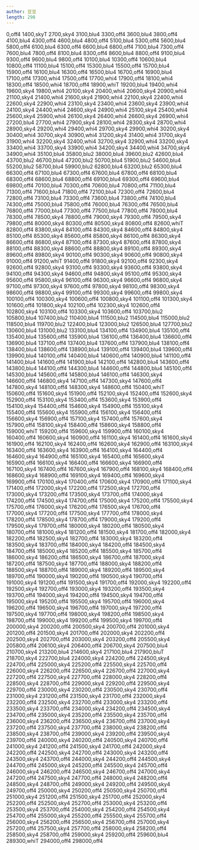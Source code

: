 ```yaml
---
author: 豆豆
length: 298
---
```

0,off4
1400,skyT
2700,sky4
3100,blu4
3300,off4
3600,blu4
3800,off4
4100,blu4
4300,off4
4600,blu4
4800,off4
5100,blu4
5300,off4
5600,blu4
5800,off4
6100,blu4
6300,off4
6600,blu4
6800,off4
7100,blu4
7300,off4
7600,blu4
7800,off4
8100,blu4
8300,off4
8600,blu4
8800,off4
9100,blu4
9300,off4
9600,blu4
9800,off4
10100,blu4
10300,off4
10600,blu4
10800,off4
11100,blu4
15100,off4
15300,blu4
15500,off4
15700,blu4
15900,off4
16100,blu4
16300,off4
16500,blu4
16700,off4
16900,blu4
17100,off4
17300,whi4
17500,off4
17700,whi4
17900,off4
18100,whi4
18300,off4
18500,whi4
18700,off4
18900,whiT
19200,blu4
19400,whi4
19600,sky4
19800,whi4
20100,sky4
20400,whi4
20600,sky4
20900,whi4
21100,sky4
21400,whi4
21600,sky4
21900,whi4
22100,sky4
22400,whi4
22600,sky4
22900,whi4
23100,sky4
23400,whi4
23600,sky4
23900,whi4
24100,sky4
24400,whi4
24600,sky4
24900,whi4
25100,sky4
25400,whi4
25600,sky4
25900,whi4
26100,sky4
26400,whi4
26600,sky4
26900,whi4
27200,blu4
27700,whi4
27900,sky4
28100,whi4
28300,sky4
28700,whi4
28900,sky4
29200,whi4
29400,whi4
29700,sky4
29900,whi4
30200,sky4
30400,whi4
30700,sky4
30900,whi4
31200,sky4
31400,whi4
31700,sky4
31900,whi4
32200,sky4
32400,whi4
32700,sky4
32900,whi4
33200,sky4
33400,whi4
33700,sky4
33900,whi4
34200,sky4
34400,whi4
34700,sky4
34900,whi4
35100,blu4
35800,blu2
38000,blu4
39600,blu2
42600,blu4
43700,blu2
46700,blu4
47200,blu2
50700,blu4
51900,blu2
54600,blu4
55200,blu2
58700,blu4
59900,blu2
62800,blu4
63200,blu2
65300,blu4
66300,off4
67100,blu4
67300,off4
67600,blu4
67800,off4
68100,blu4
68300,off4
68600,blu4
68800,off4
69100,blu4
69300,off4
69600,blu4
69800,off4
70100,blu4
70300,off4
70600,blu4
70800,off4
71100,blu4
71300,off4
71600,blu4
71800,off4
72100,blu4
72300,off4
72600,blu4
72800,off4
73100,blu4
73300,off4
73600,blu4
73800,off4
74100,blu4
74300,off4
75000,blu4
75800,off4
76000,blu4
76300,off4
76500,blu4
76800,off4
77000,blu4
77300,off4
77500,blu4
77800,off4
78000,blu4
78300,off4
78500,sky4
78800,off4
79000,sky4
79300,off4
79500,sky4
79800,off4
80000,sky4
80300,off4
80500,sky4
80800,off4
82600,whiT
82800,off4
83800,sky4
84100,off4
84300,sky4
84600,off4
84800,sky4
85100,off4
85300,sky4
85600,off4
85800,sky4
86100,off4
86300,sky4
86600,off4
86800,sky4
87100,off4
87300,sky4
87600,off4
87800,sky4
88100,off4
88300,sky4
88600,off4
88800,sky4
89100,off4
89300,sky4
89600,off4
89800,sky4
90100,off4
90300,sky4
90600,off4
90800,sky4
91000,off4
91200,whiT
91400,off4
91800,sky4
92100,off4
92300,sky4
92600,off4
92800,sky4
93100,off4
93300,sky4
93600,off4
93800,sky4
94100,off4
94300,sky4
94600,off4
94800,sky4
95100,off4
95300,sky4
95600,off4
95800,sky4
96100,off4
96300,sky4
96600,off4
96800,sky4
97100,off4
97300,sky4
97600,off4
97800,sky4
98100,off4
98300,sky4
98600,off4
98800,sky4
99100,off4
99300,sky4
99600,off4
99800,sky4
100100,off4
100300,sky4
100600,off4
100800,sky4
101100,off4
101300,sky4
101600,off4
101800,sky4
102100,off4
102300,sky4
102600,off4
102800,sky4
103100,off4
103300,sky4
103600,off4
103700,blu2
105800,blu4
107400,blu2
110400,blu4
111500,blu2
114500,blu4
115000,blu2
118500,blu4
119700,blu2
122400,blu4
123000,blu2
126500,blu4
127700,blu2
130600,blu4
131000,blu2
133100,blu4
134100,off4
134900,blu4
135100,off4
135400,blu4
135600,off4
135900,blu4
136100,off4
136400,blu4
136600,off4
136900,blu4
137100,off4
137400,blu4
137600,off4
137900,blu4
138100,off4
138400,blu4
138600,off4
138900,blu4
139100,off4
139400,blu4
139600,off4
139900,blu4
140100,off4
140400,blu4
140600,off4
140900,blu4
141100,off4
141400,blu4
141600,off4
141900,blu4
142100,off4
142800,blu4
143600,off4
143800,blu4
144100,off4
144300,blu4
144600,off4
144800,blu4
145100,off4
145300,blu4
145600,off4
145800,blu4
146100,off4
146300,sky4
146600,off4
146800,sky4
147100,off4
147300,sky4
147600,off4
147800,sky4
148100,off4
148300,sky4
148600,off4
150400,whiT
150600,off4
151600,sky4
151900,off4
152100,sky4
152400,off4
152600,sky4
152900,off4
153100,sky4
153400,off4
153600,sky4
153900,off4
154100,sky4
154400,off4
154600,sky4
154900,off4
155100,sky4
155400,off4
155600,sky4
155900,off4
156100,sky4
156400,off4
156600,sky4
156900,off4
157100,sky4
157400,off4
157600,sky4
157900,off4
158100,sky4
158400,off4
158600,sky4
158800,off4
159000,whiT
159200,off4
159600,sky4
159900,off4
160100,sky4
160400,off4
160600,sky4
160900,off4
161100,sky4
161400,off4
161600,sky4
161900,off4
162100,sky4
162400,off4
162600,sky4
162900,off4
163100,sky4
163400,off4
163600,sky4
163900,off4
164100,sky4
164400,off4
164600,sky4
164900,off4
165100,sky4
165400,off4
165600,sky4
165900,off4
166100,sky4
166400,off4
166600,sky4
166900,off4
167100,sky4
167400,off4
167600,sky4
167900,off4
168100,sky4
168400,off4
168600,sky4
168900,off4
169100,sky4
169400,off4
169600,sky4
169900,off4
170100,sky4
170400,off4
170600,sky4
170900,off4
171100,sky4
171400,off4
172000,sky4
172200,off4
172500,sky4
172700,off4
173000,sky4
173200,off4
173500,sky4
173700,off4
174000,sky4
174200,off4
174500,sky4
174700,off4
175000,sky4
175200,off4
175500,sky4
175700,off4
176000,sky4
176200,off4
176500,sky4
176700,off4
177000,sky4
177200,off4
177500,sky4
177700,off4
178000,sky4
178200,off4
178500,sky4
178700,off4
179000,sky4
179200,off4
179500,sky4
179700,off4
180000,sky4
180200,off4
180500,sky4
180700,off4
181000,sky4
181200,off4
181500,sky4
181700,off4
182000,sky4
182200,off4
182500,sky4
182700,off4
183000,sky4
183200,off4
183500,sky4
183700,off4
184000,sky4
184200,off4
184500,sky4
184700,off4
185000,sky4
185200,off4
185500,sky4
185700,off4
186000,sky4
186200,off4
186500,sky4
186700,off4
187000,sky4
187200,off4
187500,sky4
187700,off4
188000,sky4
188200,off4
188500,sky4
188700,off4
189000,sky4
189200,off4
189500,sky4
189700,off4
190000,sky4
190200,off4
190500,sky4
190700,off4
191000,sky4
191200,off4
191500,sky4
191700,off4
192000,sky4
192200,off4
192500,sky4
192700,off4
193000,sky4
193200,off4
193500,sky4
193700,off4
194000,sky4
194200,off4
194500,sky4
194700,off4
195000,sky4
195200,off4
195500,sky4
195700,off4
196000,sky4
196200,off4
196500,sky4
196700,off4
197000,sky4
197200,off4
197500,sky4
197700,off4
198000,sky4
198200,off4
198500,sky4
198700,off4
199000,sky4
199200,off4
199500,sky4
199700,off4
200000,sky4
200200,off4
200500,sky4
200700,off4
201000,sky4
201200,off4
201500,sky4
201700,off4
202000,sky4
202200,off4
202500,sky4
202700,off4
203000,sky4
203200,off4
205500,sky4
205800,off4
206100,sky4
206400,off4
206700,sky4
207500,blu4
210700,sky4
213200,blu4
214600,sky4
217100,blu4
217900,bluT
218700,sky4
222700,blu4
224000,sky4
224200,off4
224500,sky4
224700,off4
225000,sky4
225200,off4
225500,sky4
225700,off4
226000,sky4
226200,off4
226500,sky4
226700,off4
227000,sky4
227200,off4
227500,sky4
227700,off4
228000,sky4
228200,off4
228500,sky4
228700,off4
229000,sky4
229200,off4
229500,sky4
229700,off4
230000,sky4
230200,off4
230500,sky4
230700,off4
231000,sky4
231200,off4
231500,sky4
231700,off4
232000,sky4
232200,off4
232500,sky4
232700,off4
233000,sky4
233200,off4
233500,sky4
233700,off4
234000,sky4
234200,off4
234500,sky4
234700,off4
235000,sky4
235200,off4
235500,sky4
235700,off4
236000,sky4
236200,off4
236500,sky4
236700,off4
237000,sky4
237200,off4
237500,sky4
237700,off4
238000,sky4
238200,off4
238500,sky4
238700,off4
239000,sky4
239200,off4
239500,sky4
239700,off4
240000,sky4
240200,off4
240500,sky4
240700,off4
241000,sky4
241200,off4
241500,sky4
241700,off4
242000,sky4
242200,off4
242500,sky4
242700,off4
243000,sky4
243200,off4
243500,sky4
243700,off4
244000,sky4
244200,off4
244500,sky4
244700,off4
245000,sky4
245200,off4
245500,sky4
245700,off4
246000,sky4
246200,off4
246500,sky4
246700,off4
247000,sky4
247200,off4
247500,sky4
247700,off4
248000,sky4
248200,off4
248500,sky4
248700,off4
249000,sky4
249200,off4
249500,sky4
249700,off4
250000,sky4
250200,off4
250500,sky4
250700,off4
251000,sky4
251200,off4
251500,sky4
251700,off4
252000,sky4
252200,off4
252500,sky4
252700,off4
253000,sky4
253200,off4
253500,sky4
253700,off4
254000,sky4
254200,off4
254500,sky4
254700,off4
255000,sky4
255200,off4
255500,sky4
255700,off4
256000,sky4
256200,off4
256500,sky4
256700,off4
257000,sky4
257200,off4
257500,sky4
257700,off4
258000,sky4
258200,off4
258500,sky4
258700,off4
259000,sky4
259200,off4
259600,blu4
289300,whiT
294000,off4
298000,off4